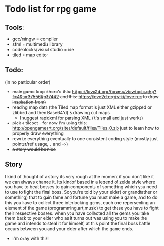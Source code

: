 Todo list for rpg game
=================

Tools:
--------
* gcc/mingw = compiler
* sfml = multimedia library
* codeblocks/visual studio = ide
* tiled = map editor

Todo:
--------
(in no particular order)
- ~~main game loop (there's this: https://love2d.org/forums/viewtopic.php?f=4&p=37556#p37442 and this: https://love2d.org/wiki/love.run to draw inspiration from)~~
- reading map data (the Tiled map format is just XML either gzipped or zlibbed and then Base64'd) & drawing out maps
  - I suggest rapidxml for parsing XML (it's small and just werks)
- pick a tileset - for now I'm using this: http://opengameart.org/sites/default/files/Tiles_0.zip just to learn how to properly draw everything
- rewrite everything eventually to one consistent coding style (mostly just pointer/ref usage, `.` and `->`)
- ~~a story would be nice~~

Story
------
I kind of thought of a story its very rough at the moment if you don't like it we can always change it.
Its kindof based in a legend of zelda style where you have to beat bosses to gain components of something
which you need to use to fight the final boss. So you're told by your elder( or grandfather or something)
that to gain fame and fortune you must make a game, and to do this you have to collect three interlocking 
gems, each one repersenting an element of the game (programming,art,music) to get these you have to fight
their respective bosses. when you have collected all the gems you take them back to your elder who as it 
turns out was using you to make the game and intends to steal it for himself, at this point the final boss 
battle occurs between you and your elder after which the game ends.
- I'm okay with this!
